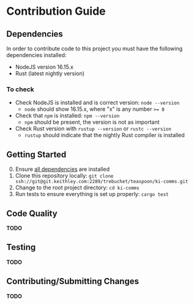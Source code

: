 # Contribution Guide

## Dependencies

In order to contribute code to this project you must have the following dependencies installed:

* NodeJS version 16.15.x
* Rust (latest nightly version)

### To check

* Check NodeJS is installed and is correct version: `node --version`
    * `node` should show 16.15.x, where "x" is any number `>= 0`
* Check that `npm` is installed: `npm --version`
    * `npm` should be present, the version is not as important
* Check Rust version with `rustup --version` or `rustc --version`
    * `rustup` should indicate that the nightly Rust compiler is installed

## Getting Started

0. Ensure [all dependencies](#dependencies) are installed
1. Clone this repository locally: `git clone ssh://git@git.keithley.com:2289/trebuchet/teaspoon/ki-comms.git`
2. Change to the root project directory: `cd ki-comms`
3. Run tests to ensure everything is set up properly: `cargo test`

## Code Quality

**TODO**

## Testing

**TODO**

## Contributing/Submitting Changes

**TODO**

